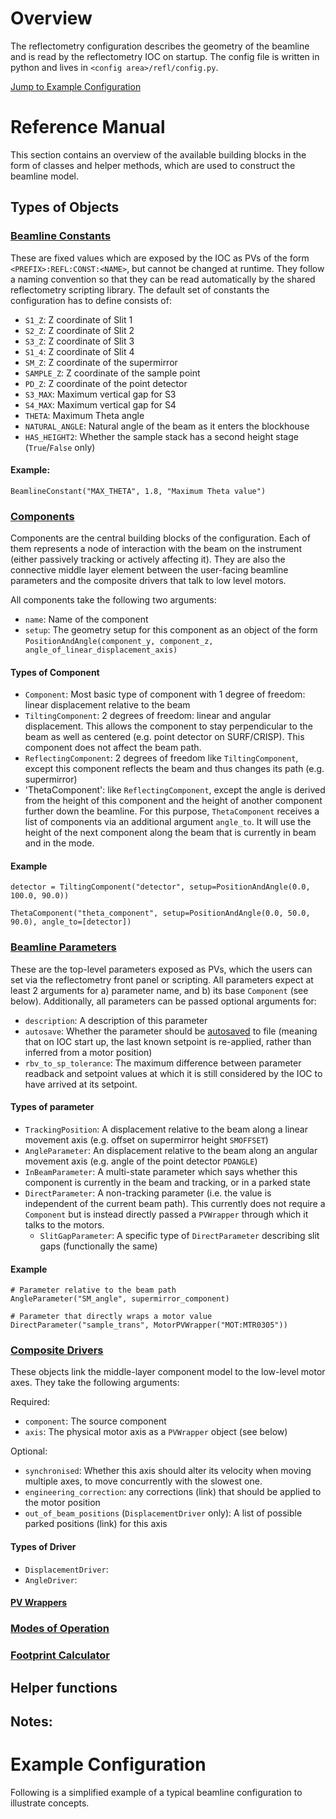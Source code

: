 # Overview

The reflectometry configuration describes the geometry of the beamline and is read by the reflectometry IOC on startup. The config file is written in python and lives in `<config area>/refl/config.py`.

[Jump to Example Configuration]()

# Reference Manual

This section contains an overview of the available building blocks in the form of classes and helper methods, which are used to construct the beamline model.

## Types of Objects

### [Beamline Constants](https://github.com/ISISComputingGroup/ibex_developers_manual/wiki/Reflectometry-Beamline-Object#beamline-constants)

These are fixed values which are exposed by the IOC as PVs of the form `<PREFIX>:REFL:CONST:<NAME>`, but cannot be changed at runtime. They follow a naming convention so that they can be read automatically by the shared reflectometry scripting library. The default set of constants the configuration has to define consists of:
- `S1_Z`: Z coordinate of Slit 1
- `S2_Z`: Z coordinate of Slit 2
- `S3_Z`: Z coordinate of Slit 3
- `S1_4`: Z coordinate of Slit 4
- `SM_Z`: Z coordinate of the supermirror
- `SAMPLE_Z`: Z coordinate of the sample point
- `PD_Z`: Z coordinate of the point detector
- `S3_MAX`: Maximum vertical gap for S3
- `S4_MAX`: Maximum vertical gap for S4
- `THETA`: Maximum Theta angle
- `NATURAL_ANGLE`: Natural angle of the beam as it enters the blockhouse
- `HAS_HEIGHT2`: Whether the sample stack has a second height stage (`True`/`False` only)

#### Example:

```
BeamlineConstant("MAX_THETA", 1.8, "Maximum Theta value")
```


### [Components](https://github.com/ISISComputingGroup/ibex_developers_manual/wiki/Reflectometry-Geometry-Components)
Components are the central building blocks of the configuration. Each of them represents a node of interaction with the beam on the instrument (either passively tracking or actively affecting it). They are also the connective middle layer element between the user-facing beamline parameters and the composite drivers that talk to low level motors.

All components take the following two arguments:
- `name`: Name of the component
- `setup`: The geometry setup for this component as an object of the form `PositionAndAngle(component_y, component_z, angle_of_linear_displacement_axis)`

#### Types of Component
- `Component`: Most basic type of component with 1 degree of freedom: linear displacement relative to the beam
- `TiltingComponent`: 2 degrees of freedom: linear and angular displacement. This allows the component to stay perpendicular to the beam as well as centered (e.g. point detector on SURF/CRISP). This component does not affect the beam path.
- `ReflectingComponent`: 2 degrees of freedom like `TiltingComponent`, except this component reflects the beam and thus changes its path (e.g. supermirror)
- 'ThetaComponent': like `ReflectingComponent`, except the angle is derived from the height of this component and the height of another component further down the beamline. For this purpose, `ThetaComponent` receives a list of components via an additional argument `angle_to`. It will use the height of the next component along the beam that is currently in beam and in the mode.

#### Example

```
detector = TiltingComponent("detector", setup=PositionAndAngle(0.0, 100.0, 90.0))

ThetaComponent("theta_component", setup=PositionAndAngle(0.0, 50.0, 90.0), angle_to=[detector])
```


### [Beamline Parameters](https://github.com/ISISComputingGroup/ibex_developers_manual/wiki/Reflectometry-Beamline-Parameters)

These are the top-level parameters exposed as PVs, which the users can set via the reflectometry front panel or scripting.
All parameters expect at least 2 arguments for a) parameter name, and b) its base `Component` (see below). Additionally, all parameters can be passed optional arguments for:
- `description`: A description of this parameter
- `autosave`: Whether the parameter should be [autosaved](https://github.com/ISISComputingGroup/ibex_developers_manual/wiki/Reflectometry-Beamline-Parameters#parameter-initialisation) to file (meaning that on IOC start up, the last known setpoint is re-applied, rather than inferred from a motor position)
- `rbv_to_sp_tolerance`: The maximum difference between parameter readback and setpoint values at which it is still considered by the IOC to have arrived at its setpoint.

#### Types of parameter

- `TrackingPosition`: A displacement relative to the beam along a linear movement axis (e.g. offset on supermirror height `SMOFFSET`)
- `AngleParameter`: An displacement relative to the beam along an angular movement axis (e.g. angle of the point detector `PDANGLE`)
- `InBeamParameter`: A multi-state parameter which says whether this component is currently in the beam and tracking, or in a parked state
- `DirectParameter`: A non-tracking parameter (i.e. the value is independent of the current beam path). This currently does not require a `Component` but is instead directly passed a `PVWrapper` through which it talks to the motors.
    - `SlitGapParameter`: A specific type of `DirectParameter` describing slit gaps (functionally the same)

#### Example

```
# Parameter relative to the beam path
AngleParameter("SM_angle", supermirror_component)

# Parameter that directly wraps a motor value
DirectParameter("sample_trans", MotorPVWrapper("MOT:MTR0305"))
```


### [Composite Drivers](https://github.com/ISISComputingGroup/ibex_developers_manual/wiki/Reflectometry-Composite-Driving-Layer)

These objects link the middle-layer component model to the low-level motor axes. They take the following arguments:

Required:
- `component`: The source component
- `axis`: The physical motor axis as a `PVWrapper` object (see below)

Optional:
- `synchronised`: Whether this axis should alter its velocity when moving multiple axes, to move concurrently with the slowest one.
- `engineering_correction`: any corrections (link) that should be applied to the motor position
- `out_of_beam_positions` (`DisplacementDriver` only): A list of possible parked positions (link) for this axis

#### Types of Driver

- `DisplacementDriver`:
- `AngleDriver`:

#### [PV Wrappers]()

### [Modes of Operation](https://github.com/ISISComputingGroup/ibex_developers_manual/wiki/Reflectometry-Beamline-Object)

### [Footprint Calculator](https://github.com/ISISComputingGroup/ibex_developers_manual/wiki/Reflectometry-IOC#footprint-calculator)


## Helper functions

## Notes:


# Example Configuration

Following is a simplified example of a typical beamline configuration to illustrate concepts.


